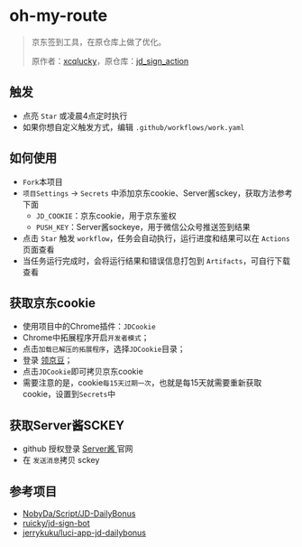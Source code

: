 # oh-my-route
> 京东签到工具，在原仓库上做了优化。
>
> 原作者：[xcqlucky](https://github.com/xcqlucky)，原仓库：[jd_sign_action](https://github.com/xcqlucky/JD_Sign_Action)

## 触发
* 点亮 `Star` 或凌晨4点定时执行
* 如果你想自定义触发方式，编辑 `.github/workflows/work.yaml` 

## 如何使用
* `Fork`本项目
* `项目Settings` -> `Secrets` 中添加京东cookie、Server酱sckey，获取方法参考下面
	- `JD_COOKIE`：京东cookie，用于京东鉴权
	- `PUSH_KEY`：Server酱sockeye，用于微信公众号推送签到结果
* 点击 `Star` 触发 `workflow`，任务会自动执行，运行进度和结果可以在 `Actions` 页面查看
* 当任务运行完成时，会将运行结果和错误信息打包到 `Artifacts`，可自行下载查看

## 获取京东cookie

* 使用项目中的Chrome插件：`JDCookie`
* Chrome中拓展程序开启`开发者模式`；
* 点击`加载已解压的拓展程序`，选择`JDCookie`目录；
* 登录 [领京豆](https://bean.m.jd.com/)；
* 点击`JDCookie`即可拷贝京东cookie
* 需要注意的是，cookie`每15天过期一次`，也就是每15天就需要重新获取cookie，设置到`Secrets`中

## 获取Server酱SCKEY

* github 授权登录 [Server酱 ](http://sc.ftqq.com/3.version)官网
* 在 `发送消息`拷贝 sckey

## 参考项目
* [NobyDa/Script/JD-DailyBonus](https://github.com/NobyDa/Script/blob/master/JD-DailyBonus/JD_DailyBonus.js)
* [ruicky/jd-sign-bot](https://github.com/ruicky/jd_sign_bot)
* [jerrykuku/luci-app-jd-dailybonus](https://github.com/jerrykuku/luci-app-jd-dailybonus)


